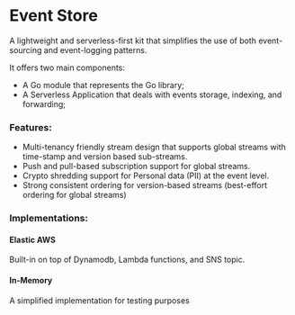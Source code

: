# Event Store

A lightweight and serverless-first kit that simplifies the use of both event-sourcing and event-logging patterns.

It offers two main components:
- A Go module that represents the Go library;
- A Serverless Application that deals with events storage, indexing, and forwarding;


### Features:
- Multi-tenancy friendly stream design that supports global streams with time-stamp and version based sub-streams.
- Push and pull-based subscription support for global streams.
- Crypto shredding support for Personal data (PII) at the event level.
- Strong consistent ordering for version-based streams (best-effort ordering for global streams)



### Implementations:

#### Elastic AWS
Built-in on top of Dynamodb, Lambda functions, and SNS topic.


#### In-Memory
A simplified implementation for testing purposes




